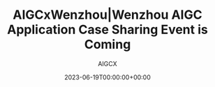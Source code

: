 ---
title: 'AIGCxWenzhou|Wenzhou AIGC Application Case Sharing Event is Coming'
date: 2023-06-19T00:00:00+00:00
image_webp: images/blog/'0619.webp'
image: images/blog/'0619.jpg'
author: AIGCX
description: This is meta description
external_link: 'https://mp.weixin.qq.com/s/OVm-3LzBrvQBfAtxrfOZHg'
---